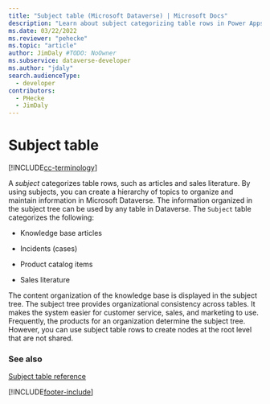 ```yaml
---
title: "Subject table (Microsoft Dataverse) | Microsoft Docs" 
description: "Learn about subject categorizing table rows in Power Apps, such as articles and sales literature. Using subjects you can create a hierarchy of topics to organize and maintain information."
ms.date: 03/22/2022
ms.reviewer: "pehecke"
ms.topic: "article"
author: JimDaly #TODO: NoOwner
ms.subservice: dataverse-developer
ms.author: "jdaly"
search.audienceType: 
  - developer
contributors:
  - PHecke
  - JimDaly
---
```

# Subject table

[!INCLUDE[cc-terminology](includes/cc-terminology.md)]

A *subject* categorizes table rows, such as articles and sales literature. By using subjects, you can create a hierarchy of topics to organize and maintain information in Microsoft Dataverse. The information organized in the subject tree can be used by any table in Dataverse. The `Subject` table categorizes the following:  
  
- Knowledge base articles  
  
- Incidents (cases)  
  
- Product catalog items  
  
- Sales literature  
  
The content organization of the knowledge base is displayed in the subject tree. The subject tree provides organizational consistency across tables. It makes the system easier for customer service, sales, and marketing to use. Frequently, the products for an organization determine the subject tree. However, you can use subject table rows to create nodes at the root level that are not shared.  
  
### See also  
 [Subject table reference](reference/entities/subject.md) 
 


[!INCLUDE[footer-include](../../includes/footer-banner.md)]
